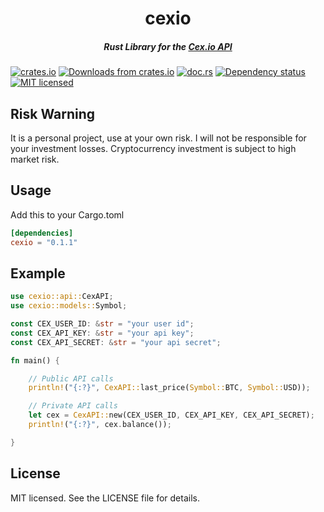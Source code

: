 <h1 align="center"> cexio </h1>

<h5 align="center"> Rust Library for the <a href="https://cex.io/rest-api"> Cex.io API</a> </h5>

[![crates.io](https://meritbadge.herokuapp.com/cexio)](https://crates.io/crates/cexio)
[![Downloads from crates.io](https://img.shields.io/crates/d/cexio.svg)](https://crates.io/crates/cexio)
[![doc.rs](https://docs.rs/cexio/badge.svg)](https://docs.rs/cexio/)
[![Dependency status](https://deps.rs/repo/github/isvforall/cexio/status.svg)](https://deps.rs/repo/github/isvforall/cexio)
[![MIT licensed](https://img.shields.io/badge/License-MIT-blue.svg)](./LICENSE-MIT)

## Risk Warning

It is a personal project, use at your own risk. I will not be responsible for your investment losses.
Cryptocurrency investment is subject to high market risk.

## Usage

Add this to your Cargo.toml

```toml
[dependencies]
cexio = "0.1.1"
```

## Example

```rust
use cexio::api::CexAPI;
use cexio::models::Symbol;

const CEX_USER_ID: &str = "your user id";
const CEX_API_KEY: &str = "your api key";
const CEX_API_SECRET: &str = "your api secret";

fn main() {

    // Public API calls
    println!("{:?}", CexAPI::last_price(Symbol::BTC, Symbol::USD));

    // Private API calls
    let cex = CexAPI::new(CEX_USER_ID, CEX_API_KEY, CEX_API_SECRET);
    println!("{:?}", cex.balance());

}

```

## License

MIT licensed. See the LICENSE file for details.
